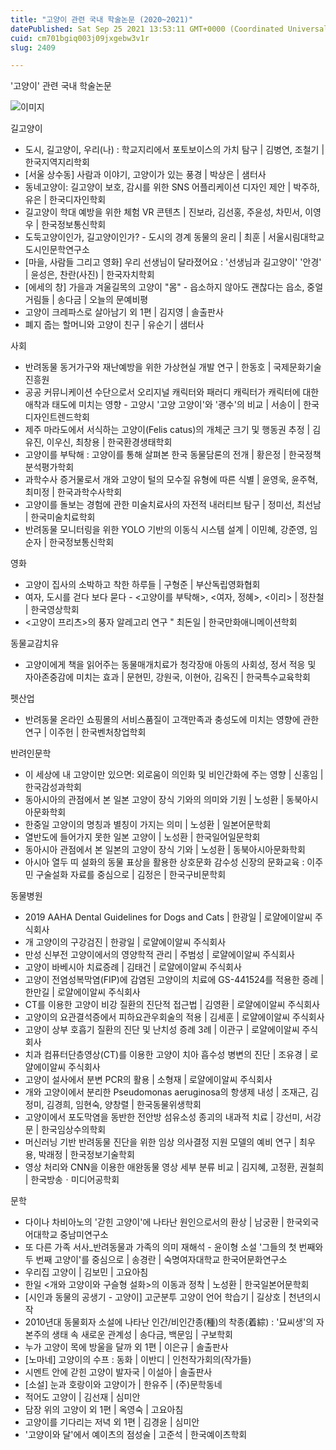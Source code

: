 ```yaml
---
title: "고양이 관련 국내 학술논문 (2020~2021)"
datePublished: Sat Sep 25 2021 13:53:11 GMT+0000 (Coordinated Universal Time)
cuid: cm701bgiq003j09jxgebw3v1r
slug: 2409

---
```



'고양이' 관련 국내 학술논문

![이미지](https://cdn.hashnode.com/res/hashnode/image/upload/v1739251299295/db238bbf-33c3-4b40-b6fd-9113cf00dbac.jpeg)

길고양이

- 도시, 길고양이, 우리(나) : 학교지리에서 포토보이스의 가치 탐구 | 김병연, 조철기 | 한국지역지리학회
- [서울 상수동] 사람과 이야기, 고양이가 있는 풍경 | 박상은 | 샘터사
- 동네고양이: 길고양이 보호, 감시를 위한 SNS 어플리케이션 디자인 제안 | 박주하, 유은 | 한국디자인학회
- 길고양이 학대 예방을 위한 체험 VR 콘텐츠 | 진보라, 김선홍, 주윤성, 차민서, 이영우 | 한국정보통신학회
- 도둑고양이인가, 길고양이인가? - 도시의 경계 동물의 윤리 | 최훈 | 서울시림대학교 도시인문학연구소
- [마을, 사람들 그리고 영화] 우리 선생님이 달라졌어요 : '선생님과 길고양이' '안경' | 윤성은, 찬란(사진) | 한국자치학회
- [에세의 창] 가을과 겨울길목의 고양이 "몸" - 읍소하지 않아도 괜찮다는 읍소, 중얼거림들 | 송다금 | 오늘의 문예비평
- 고양이 크레파스로 살아남기 외 1편 | 김지영 | 솔출판사
- 폐지 줍는 할머니와 고양이 친구 | 유순기 | 샘터사

사회

- 반려동물 동거가구와 재난예방을 위한 가상현실 개발 연구 | 한동호 | 국제문화기술진흥원
- 공공 커뮤니케이션 수단으로서 오리지널 캐릭터와 패러디 캐릭터가 캐릭터에 대한 애착과 태도에 미치는 영향 - 고양시 '고양 고양이'와 '괭수'의 비교 | 서송이 | 한국디자인트렌드학회
- 제주 마라도에서 서식하는 고양이(Felis catus)의 개체군 크기 및 행동권 추정 | 김유진, 이우신, 최창용 | 한국환경생태학회
- 고양이를 부탁해 : 고양이를 통해 살펴본 한국 동물담론의 전개 | 황은정 | 한국정책분석평가학회
- 과학수사 증거물로서 개와 고양이 털의 모수질 유형에 따른 식별 | 윤영욱, 윤주혁, 최미정 | 한국과학수사학회
- 고양이를 돌보는 경험에 관한 미술치료사의 자전적 내러티브 탐구 | 정미선, 최선남 | 한국미술치료학회
- 반려동물 모니터링을 위한 YOLO 기반의 이동식 시스템 설계 | 이민혜, 강준영, 임순자 | 한국정보통신학회

영화

- 고양이 집사의 소박하고 착한 하루들 | 구형준 | 부산독립영화협회
- 여자, 도시를 걷다 보다 묻다 - <고양이를 부탁해>, <여자, 정혜>, <이리> | 정찬철 | 한국영상학회
- <고양이 프리츠>의 풍자 알레고리 연구 " 최돈일 | 한국만화애니메이션학회

동물교감치유

- 고양이에게 책을 읽어주는 동물매개치료가 청각장애 아동의 사회성, 정서 적응 및 자아존중감에 미치는 효과 | 문현민, 강원국, 이현아, 김옥진 | 한국특수교육학회

펫산업

- 반려동물 온라인 쇼핑몰의 서비스품질이 고객만족과 충성도에 미치는 영향에 관한 연구 | 이주헌 | 한국벤처창업학회

반려인문학

- 이 세상에 내 고양이만 있으면: 외로움이 의인화 및 비인간화에 주는 영향 | 신홍임 | 한국감성과학회
- 동아시아의 관점에서 본 일본 고양이 장식 기와의 의미와 기원 | 노성환 | 동북아시아문화학회
- 한중일 고양이의 명칭과 별칭이 가지는 의미 | 노성환 | 일본어문학회
- 열반도에 들어가지 못한 일본 고양이 | 노성환 | 한국일어일문학회
- 동아시아 관점에서 본 일본의 고양이 장식 기와 | 노성환 | 동북아시아문화학회
- 아시아 열두 띠 설화의 동물 표상을 활용한 상호문화 감수성 신장의 문화교육 : 이주민 구술설화 자료를 중심으로 | 김정은 | 한국구비문학회

동물병원

- 2019 AAHA Dental Guidelines for Dogs and Cats | 한광일 | 로얄에이알씨 주식회사
- 개 고양이의 구강검진 | 한광일 | 로얄에이알씨 주식회사
- 만성 신부전 고양이에서의 영양학적 관리 | 주범성 | 로얄에이알씨 주식회사
- 고양이 바베시아 치료증례 | 김태건 | 로얄에이알씨 주식회사
- 고양이 전염성복막염(FIP)에 감염된 고양이의 치료에 GS-441524를 적용한 증례 | 한만길 | 로얄에이알씨 주식회사
- CT를 이용한 고양이 비강 질환의 진단적 접근법 | 김영환 | 로얄에이알씨 주식회사
- 고양이의 요관결석증에서 피하요관우회술의 적용 | 김세훈 | 로얄에이알씨 주식회사
- 고양이 상부 호흡기 질환의 진단 및 난치성 증례 3례 | 이관구 | 로얄에이알씨 주식회사
- 치과 컴퓨터단층영상(CT)를 이용한 고양이 치아 흡수성 병변의 진단 | 조유경 | 로얄에이알씨 주식회사
- 고양이 설사에서 분변 PCR의 활용 | 소형재 | 로얄에이알씨 주식회사
- 개와 고양이에서 분리한 Pseudomonas aeruginosa의 항생제 내성 | 조재근, 김정미, 김경희, 임현숙, 양창렬 | 한국동물위생학회
- 고양이에서 포도막염을 동반한 전안방 섬유소성 종괴의 내과적 치료 | 강선미, 서강문 | 한국임상수의학회
- 머신러닝 기반 반려동물 진단을 위한 임상 의사결정 지원 모델의 예비 연구 | 최우용, 박래정 | 한국정보기술학회
- 영상 처리와 CNN을 이용한 애완동물 영상 세부 분류 비교 | 김지혜, 고정환, 권철희 | 한국방송ㆍ미디어공학회

문학

- 다이나 차비아노의 '갇힌 고양이'에 나타난 원인으로서의 환상 | 남궁환 | 한국외국어대학교 중남미연구소
- 또 다른 가족 서사_반려동물과 가족의 의미 재해석 - 윤이형 소설 '그들의 첫 번째와 두 번째 고양이'를 중심으로 | 송경란 | 숙명여자대학교 한국어문화연구소
- 우리집 고양이 | 김보민 | 고요아침
- 한일 <개와 고양이와 구슬형 설화>의 이동과 정착 | 노성환 | 한국일본어문학회
- [시인과 동물의 공생기 - 고양이] 고군분투 고양이 언어 학습기 | 길상호 | 천년의시작
- 2010년대 동물회자 소설에 나타난 인간/비인간종(種)의 착종(着綜) : '묘씨생'의 자본주의 생태 속 새로운 관계성 | 송다금, 백문임 | 구보학회
- 누가 고양이 목에 방울을 달까 외 1편 | 이은규 | 솔출판사
- [노마네] 고양이의 수프 : 동화 | 이반디 | 인천작가회의(작가들)
- 시멘트 안에 갇힌 고양이 발자국 | 이설아 | 솔출판사
- [소설] 눈과 호랑이와 고양이가 | 한유주 | (주)문학동네
- 적어도 고양이 | 김선재 | 심미안
- 담장 위의 고양이 외 1편 | 옥영숙 | 고요아침
- 고양이를 기다리는 저녁 외 1편 | 김경윤 | 심미안
- '고양이와 달'에서 예이츠의 점성술 | 고준석 | 한국예이츠학회
